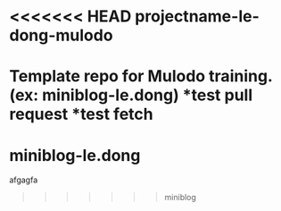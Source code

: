 <<<<<<< HEAD
projectname-le-dong-mulodo
==============================

Template repo for Mulodo training. (ex: miniblog-le.dong) 
	*test pull request
	*test fetch
=======
# miniblog-le.dong
afgagfa
>>>>>>> miniblog
